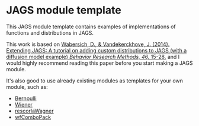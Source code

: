 # JAGS module template

This JAGS module template contains examples of implementations of functions and distributions in JAGS.

This work is based on [Wabersich, D., & Vandekerckhove, J. (2014). Extending JAGS: A tutorial on adding custom distributions to JAGS (with a diffusion model example) *Behavior Research Methods, 46,* 15-28.](http://www.cidlab.com/prints/wabersich2014extending.pdf) and I would highly recommend reading this paper before you start making a JAGS module.

It's also good to use already existing modules as templates for your own module, such as:
- [Bernoulli](https://github.com/yeagle/jags-bernoulli)
- [Wiener](https://github.com/yeagle/jags-wiener)
- [rescorlaWagner](https://github.com/raviselker/jags-rescorlaWagner)
- [wfComboPack](https://github.com/raviselker/jags-wfComboPack)
